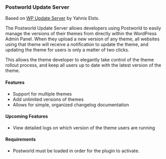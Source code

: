 ### Postworld Update Server

Based on [WP Update Server](https://github.com/YahnisElsts/wp-update-server) by Yahnis Elsts.

The Postworld Update Server allows developers using Postworld to easily manage the versions of their themes from directly within the WordPress Admin Panel. When they upload a new version of any theme, all websites using that theme will receive a notification to update the theme, and updating the theme for users is only a matter of two clicks.

This allows the theme developer to elegantly take control of the theme rollout process, and keep all users up to date with the latest version of the theme.

#### Features
- Support for multiple themes
- Add unlimited versions of themes
- Allows for simple, organized changelog documentation

#### Upcoming Features
- View detailed logs on which version of the theme users are running

#### Requirements
- Postworld must be loaded in order for the plugin to activate.
